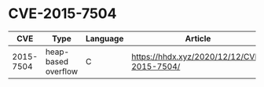 # CVE-2015-7504


| CVE       | Type                | Language | Article                                    |
| --------- | ------------------- | -------- | ------------------------------------------ |
| 2015-7504 | heap-based overflow | C        | https://hhdx.xyz/2020/12/12/CVE-2015-7504/ |